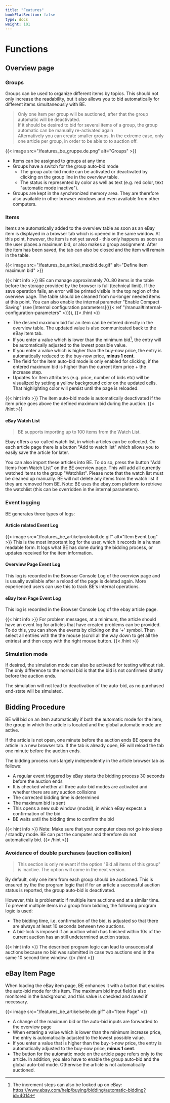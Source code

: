 ```yaml
---
title: "Features"
bookFlatSection: false
type: docs
weight: 101
---
```


# Functions

## Overview page

### Groups
Groups can be used to organize different items by topics. This should not only increase the readability, 
but it also allows you to bid automatically for different items simultaneously with BE.

> Only one Item per group will be auctioned, after that the group automatic will be deactivated.  
> If it should be desired to bid for several items of a group, the group automatic can be manually re-activated again  
> Alternatively you can create smaller groups. In the extreme case, only one article per group, in order to be able to
> to auction off. 
 
{{< image src="/features_be_gruppe.de.png" alt="Groups" >}}

* Items can be assigned to groups at any time
* Groups have a switch for the group auto-bid mode
    * The group auto-bid mode can be activated or deactivated by clicking on the group line in the overview table.
    * The status is represented by color as well as text (e.g. red color, text "automatic mode inactive").
* Groups are kept in the synchronized memory area. They are therefore also available in other browser windows and even 
  available from other computers.

### Items
Items are automatically added to the overview table as soon as an eBay item is displayed in a browser tab which is
opened in the same window. At this point, however, the item is not yet saved - this only happens as soon as the user
places a maximum bid, or also makes a group assignment. After the item has been saved, the tab can also be closed
and the item will remain in the table.

{{< image src="/features_be_artikel_maxbid.de.gif" alt="Define item maximum bid" >}}

{{< hint info >}}
BE can manage approximately 70..80 items in the table before the storage provided by the browser is full (technical limit).
If the save operation fails, an error will be printed visible in the top region of the overview page.
The table should be cleaned from no-longer needed items at this point.
You can also enable the internal parameter "Enable Compact Saving" 
(see [Internal configuration parameters]({{< ref "/manual#internal-configuration-parameters" >}})),
{{< /hint >}}

* The desired maximum bid for an item can be entered directly in the overview table.
  The updated value is also communicated back to the eBay item tab.
* If you enter a value which is lower than the minimum bid[^1], the entry will be automatically adjusted to the
  lowest possible value.
* If you enter a value which is higher than the buy-now price, the entry is automatically 
  reduced to the buy-now price, **minus 1 cent**.
* The field for the item auto-bid mode is only enabled for clicking, if the entered maximum bid is higher than
  the current item price + the increase step.
* Updates for Item attributes (e.g. price, number of bids etc) will be visualized by setting a yellow background color
  on the updated cells. That highlighting color will persist until the page is reloaded.

{{< hint info >}}
The item auto-bid mode is automatically deactivated if the item price goes above the defined maximum bid during the auction.
{{< /hint >}}

#### eBay Watch List
> BE supports importing up to 100 items from the Watch List.

Ebay offers a so-called watch list, in which articles can be collected. On each article page there is a button
"Add to watch list" which allows you to easily save the article for later.

You can also import these articles into BE. To do so, press the button "Add Items from Watch List" on the BE overview page.
This will add all currently watched items to the group "Watchlist".
Please note that the watch list must be cleaned up manually. BE will not delete any items from the watch list if they are removed from BE.
Note: BE uses the ebay.com platform to retrieve the watchlist (this can be overridden in the internal parameters).

### Event logging
BE generates three types of logs:

#### Article related Event Log
{{< image src="/features_be_artikelprotokoll.de.gif" alt="Item Event Log" >}}
This is the most important log for the user, which it records in a human readable form.
It logs what BE has done during the bidding process, or updates received for the item information.

#### Overview Page Event Log
This log is recorded in the Browser Console Log of the overview page and is usually available after a reload
of the page is deleted again. More experienced users can use this to track BE's internal operations.

#### eBay Item Page Event Log
This log is recorded in the Browser Console Log of the ebay article page.

{{< hint info >}}
For problem messages, at a minimum, the article should have an event log for articles that have created problems
can be provided. To do this, you can show the events by clicking on the '+' symbol. Then select all entries with the
the mouse (scroll all the way down to get all the entries) and then copy with the right mouse button.
{{< /hint >}}

### Simulation mode
If desired, the simulation mode can also be activated for testing without risk.
The only difference to the normal bid is that the bid is not confirmed shortly before the auction ends.

The simulation will not lead to deactivation of the auto-bid, as no purchased end-state will be simulated.

## Bidding Procedure
BE will bid on an item automatically if both the automatic mode for the item, the group in which the article is located
and the global automatic mode are active. 

If the article is not open, one minute before the auction ends BE opens the article in a new browser tab.
If the tab is already open, BE will reload the tab one minute before the auction ends.

The bidding process runs largely independently in the article browser tab as follows:
* A regular event triggered by eBay starts the bidding process 30 seconds before the auction ends
* It is checked whether all three auto-bid modes are activated and whether there are any auction collisions
* The corrected bidding time is determined
* The maximum bid is sent
* This opens a new sub window (modal), in which eBay expects a confirmation of the bid
* BE waits until the bidding time to confirm the bid

{{< hint info >}}
Note: Make sure that your computer does not go into sleep / standby mode. BE can put the computer
and therefore do not automatically bid.
{{< /hint >}}

### Avoidance of double purchases (auction collision)
> This section is only relevant if the option "Bid all items of this group" is inactive. The option will come in the next version.

By default, only one item from each group should be auctioned. This is ensured by the the program logic that if for an 
article a successful auction status is reported, the group auto-bid is deactivated.

However, this is problematic if multiple item auctions end at a similar time.
To prevent multiple items in a group from bidding, the following program logic is used:

* The bidding time, i.e. confirmation of the bid, is adjusted so that there are always at least 10 seconds between two 
  auctions.
* A bid-lock is imposed if an auction which has finished within 10s of the current auction 
  has an still undetermined auction status. 
  
{{< hint info >}}
The described program logic can lead to unsuccessful auctions because no bid was submitted in case two auctions end
in the same 10 second time window.
{{< /hint >}}

## eBay Item Page
When loading the eBay item page, BE enhances it with a button that enables the auto-bid mode for this item.
The maximum bid input field is also monitored in the background, and this value is checked and saved if necessary. 

{{< image src="/features_be_artikelseite.de.gif" alt="Item Page" >}}

* A change of the maximum bid or the auto-bid inputs are forwarded to the overview page
* When entering a value which is lower than the minimum increase price, the entry is automatically adjusted to the
  lowest possible value.
* If you enter a value that is higher than the buy-it-now price, the entry is automatically 
  adjusted to the buy-now price, **minus 1 cent**.
* The button for the automatic mode on the article page refers only to the article. In addition, you also have to 
  enable the group auto-bid and the global auto-bid mode. Otherwise the article is not automatically auctioned. 

[^1]: The increment steps can also be looked up on eBay: https://www.ebay.com/help/buying/bidding/automatic-bidding?id=4014 